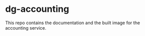 # dg-accounting
This repo contains the documentation and the built image for the accounting service.
